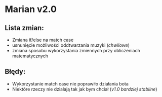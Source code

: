 # Marian v2.0

## Lista zmian:

- Zmiana if/else na match case
- usnunięcie możliwości oddtwarzania muzyki (*chwilowe*)
- zmiana sposobu wykorzystania zmiennych przy obliczeniach matematycznych

## Błędy:

- Wykorzystanie match case nie poprawiło działania bota
- Niektóre rzeczy nie dzialają tak jak bym chciał (*v1.0 bardziej stabline*)
